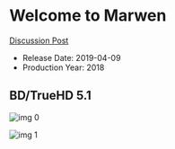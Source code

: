 # Welcome to Marwen

[Discussion Post](https://www.avsforum.com/threads/bass-eq-for-filtered-movies.2995212/post-57838806)

* Release Date: 2019-04-09
* Production Year: 2018

## BD/TrueHD 5.1

![img 0](https://i.imgur.com/lEhsuXu.jpg)

![img 1](https://i.imgur.com/r5WOUBz.jpg)

